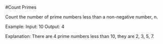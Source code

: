 #Count Primes
 
Count the number of prime numbers less than a non-negative number, n.

Example:
Input: 10
Output: 4

Explanation: There are 4 prime numbers less than 10, they are 2, 3, 5, 7.